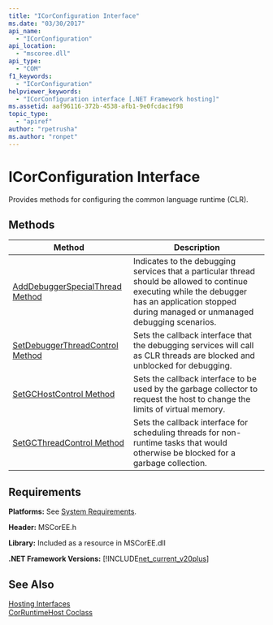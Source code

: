 ```yaml
---
title: "ICorConfiguration Interface"
ms.date: "03/30/2017"
api_name: 
  - "ICorConfiguration"
api_location: 
  - "mscoree.dll"
api_type: 
  - "COM"
f1_keywords: 
  - "ICorConfiguration"
helpviewer_keywords: 
  - "ICorConfiguration interface [.NET Framework hosting]"
ms.assetid: aaf96116-372b-4538-afb1-9e0fcdac1f98
topic_type: 
  - "apiref"
author: "rpetrusha"
ms.author: "ronpet"
---
```

# ICorConfiguration Interface
Provides methods for configuring the common language runtime (CLR).  
  
## Methods  
  
|Method|Description|  
|------------|-----------------|  
|[AddDebuggerSpecialThread Method](../../../../docs/framework/unmanaged-api/hosting/icorconfiguration-adddebuggerspecialthread-method.md)|Indicates to the debugging services that a particular thread should be allowed to continue executing while the debugger has an application stopped during managed or unmanaged debugging scenarios.|  
|[SetDebuggerThreadControl Method](../../../../docs/framework/unmanaged-api/hosting/icorconfiguration-setdebuggerthreadcontrol-method.md)|Sets the callback interface that the debugging services will call as CLR threads are blocked and unblocked for debugging.|  
|[SetGCHostControl Method](../../../../docs/framework/unmanaged-api/hosting/icorconfiguration-setgchostcontrol-method.md)|Sets the callback interface to be used by the garbage collector to request the host to change the limits of virtual memory.|  
|[SetGCThreadControl Method](../../../../docs/framework/unmanaged-api/hosting/icorconfiguration-setgcthreadcontrol-method.md)|Sets the callback interface for scheduling threads for non-runtime tasks that would otherwise be blocked for a garbage collection.|  
  
## Requirements  
 **Platforms:** See [System Requirements](../../../../docs/framework/get-started/system-requirements.md).  
  
 **Header:** MSCorEE.h  
  
 **Library:** Included as a resource in MSCorEE.dll  
  
 **.NET Framework Versions:** [!INCLUDE[net_current_v20plus](../../../../includes/net-current-v20plus-md.md)]  
  
## See Also  
 [Hosting Interfaces](../../../../docs/framework/unmanaged-api/hosting/hosting-interfaces.md)  
 [CorRuntimeHost Coclass](../../../../docs/framework/unmanaged-api/hosting/corruntimehost-coclass.md)
